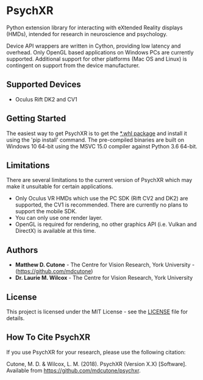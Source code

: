 # PsychXR

Python extension library for interacting with eXtended Reality displays (HMDs), intended for research in neuroscience and psychology.

Device API wrappers are written in Cython, providing low latency and overhead. Only OpenGL based applications on Windows PCs are currently supported. Additional support for other platforms (Mac OS and Linux) is contingent on support from the device manufacturer.

## Supported Devices

* Oculus Rift DK2 and CV1

## Getting Started

The easiest way to get PsychXR is to get the [*.whl package](https://github.com/mdcutone/psychxr/releases) and install it using the 'pip install' command. The pre-compiled binaries are built on Windows 10 64-bit using the MSVC 15.0 compiler against Python 3.6 64-bit.

## Limitations

There are several limitations to the current version of PsychXR which may make it unsuitable for certain applications.

* Only Oculus VR HMDs which use the PC SDK (Rift CV2 and DK2) are supported, the CV1 is recommended. There are currently no plans to support the mobile SDK.
* You can only use one render layer.
* OpenGL is required for rendering, no other graphics API (i.e. Vulkan and DirectX) is available at this time.

## Authors

* **Matthew D. Cutone** - The Centre for Vision Research, York University - (https://github.com/mdcutone)
* **Dr. Laurie M. Wilcox** - The Centre for Vision Research, York University

## License

This project is licensed under the MIT License - see the [LICENSE](LICENSE) file for details.

## How To Cite PsychXR

If you use PsychXR for your research, please use the following citation:

Cutone, M. D. & Wilcox, L. M. (2018). PsychXR (Version X.X) [Software]. Available from https://github.com/mdcutone/psychxr.

